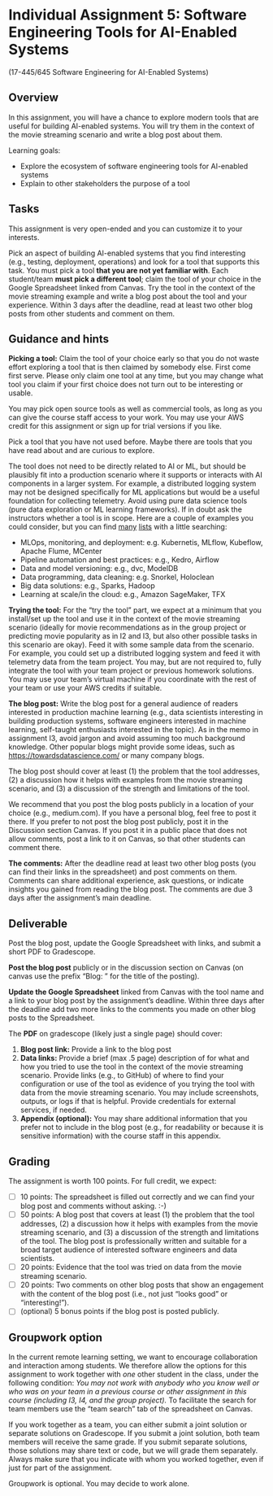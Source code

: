 # Individual Assignment 5: Software Engineering Tools for AI-Enabled Systems

(17-445/645 Software Engineering for AI-Enabled Systems)

## Overview

In this assignment, you will have a chance to explore modern tools that are useful for building AI-enabled systems. You will try them in the context of the movie streaming scenario and write a blog post about them.

Learning goals:
* Explore the ecosystem of software engineering tools for AI-enabled systems
* Explain to other stakeholders the purpose of a tool

## Tasks

This assignment is very open-ended and you can customize it to your interests.

Pick an aspect of building AI-enabled systems that you find interesting (e.g., testing, deployment, operations) and look for a tool that supports this task. You must pick a tool **that you are not yet familiar with**. Each student/team **must pick a different tool**; claim the tool of your choice in the Google Spreadsheet linked from Canvas. Try the tool in the context of the movie streaming example and write a blog post about the tool and your experience. Within 3 days after the deadline, read at least two other blog posts from other students and comment on them.

## Guidance and hints

**Picking a tool:** Claim the tool of your choice early so that you do not waste effort exploring a tool that is then claimed by somebody else. First come first serve. Please only claim one tool at any time, but you may change what tool you claim if your first choice does not turn out to be interesting or usable.

You may pick open source tools as well as commercial tools, as long as you can give the course staff access to your work. You may use your AWS credit for this assignment or sign up for trial versions if you like.

Pick a tool that you have not used before. Maybe there are tools that you have read about and are curious to explore.

The tool does not need to be directly related to AI or ML, but should be plausibly fit into a production scenario where it supports or interacts with AI components in a larger system. For example, a distributed logging system may not be designed specifically for ML applications but would be a useful foundation for collecting telemetry. Avoid using pure data science tools (pure data exploration or ML learning frameworks). If in doubt ask the instructors whether a tool is in scope. Here are a couple of examples you could consider, but you can find [many](https://www.analyticsvidhya.com/blog/2019/07/21-open-source-machine-learning-tools/) [lists](https://github.com/EthicalML/awesome-production-machine-learning) with a little searching:

* MLOps, monitoring, and deployment: e.g. Kubernetis, MLflow, Kubeflow, Apache Flume, MCenter
* Pipeline automation and best practices: e.g., Kedro, Airflow
* Data and model versioning: e.g., dvc, ModelDB
* Data programming, data cleaning: e.g. Snorkel, Holoclean
* Big data solutions: e.g., Sparks, Hadoop
* Learning at scale/in the cloud: e.g., Amazon SageMaker, TFX

**Trying the tool:** For the “try the tool” part, we expect at a minimum that you install/set up the tool and use it in the context of the movie streaming scenario (ideally for movie recommendations as in the group project or predicting movie popularity as in I2 and I3, but also other possible tasks in this scenario are okay). Feed it with some sample data from the scenario. For example, you could set up a distributed logging system and feed it with telemetry data from the team project. You may, but are not required to, fully integrate the tool with your team project or previous homework solutions. You may use your team’s virtual machine if you coordinate with the rest of your team or use your AWS credits if suitable.

**The blog post:** Write the blog post for a general audience of readers interested in production machine learning (e.g., data scientists interesting in building production systems, software engineers interested in machine learning, self-taught enthusiasts interested in the topic). As in the memo in assignment I3, avoid jargon and avoid assuming too much background knowledge. Other popular blogs might provide some ideas, such as https://towardsdatascience.com/ or many company blogs.

The blog post should cover at least (1) the problem that the tool addresses, (2) a discussion how it helps with examples from the movie streaming scenario, and (3) a discussion of the strength and limitations of the tool.

We recommend that you post the blog posts publicly in a location of your choice (e.g., medium.com). If you have a personal blog, feel free to post it there. If you prefer to not post the blog post publicly, post it in the Discussion section Canvas. If you post it in a public place that does not allow comments, post a link to it on Canvas, so that other students can comment there.

**The comments:** After the deadline read at least two other blog posts (you can find their links in the spreadsheet) and post comments on them. Comments can share additional experience, ask questions, or indicate insights you gained from reading the blog post. The comments are due 3 days after the assignment’s main deadline.


## Deliverable

Post the blog post, update the Google Spreadsheet with links, and submit a short PDF to Gradescope.

**Post the blog post** publicly or in the discussion section on Canvas (on canvas use the prefix “Blog: ” for the title of the posting).

**Update the Google Spreadsheet** linked from Canvas with the tool name and a link to your blog post by the assignment’s deadline. Within three days after the deadline add two more links to the comments you made on other blog posts to the Spreadsheet.

The **PDF** on gradescope (likely just a single page) should cover:

1. **Blog post link:** Provide a link to the blog post
2. **Data links:** Provide a brief (max .5 page) description of for what and how you tried to use the tool in the context of the movie streaming scenario. Provide links (e.g., to GitHub) of where to find your configuration or use of the tool as evidence of you trying the tool with data from the movie streaming scenario. You may include screenshots, outputs, or logs if that is helpful. Provide credentials for external services, if needed. 
3. **Appendix (optional):** You may share additional information that you prefer not to include in the blog post (e.g., for readability or because it is sensitive information) with the course staff in this appendix.


## Grading

The assignment is worth 100 points. For full credit, we expect:
* [ ] 10 points: The spreadsheet is filled out correctly and we can find your blog post and comments without asking. :-)
* [ ] 50 points: A blog post that covers at least (1) the problem that the tool addresses, (2) a discussion how it helps with examples from the movie streaming scenario, and (3) a discussion of the strength and limitations of the tool. The blog post is professionally written and suitable for a broad target audience of interested software engineers and data scientists. 
* [ ] 20 points: Evidence that the tool was tried on data from the movie streaming scenario.
* [ ] 20 points: Two comments on other blog posts that show an engagement with the content of the blog post (i.e., not just “looks good” or “interesting!”).
* [ ] (optional) 5 bonus points if the blog post is posted publicly.

## Groupwork option

In the current remote learning setting, we want to encourage collaboration and interaction among students. We therefore allow the options for this assignment to work together with *one* other student in the class, under the following condition: *You may not work with anybody who you know well or who was on your team in a previous course or other assignment in this course (including I3, I4, and the group project).* To facilitate the search for team members use the “team search” tab of the spreadsheet on Canvas.

If you work together as a team, you can either submit a joint solution or separate solutions on Gradescope. If you submit a joint solution, both team members will receive the same grade. If you submit separate solutions, those solutions may share text or code, but we will grade them separately. Always make sure that you indicate with whom you worked together, even if just for part of the assignment. 

Groupwork is optional. You may decide to work alone.